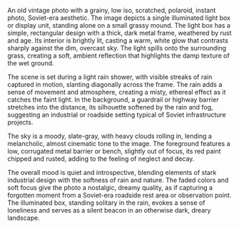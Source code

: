 An old vintage photo with a grainy, low iso, scratched, polaroid, instant photo, Soviet-era aesthetic. The image depicts a single illuminated light box or display unit, standing alone on a small grassy mound. The light box has a simple, rectangular design with a thick, dark metal frame, weathered by rust and age. Its interior is brightly lit, casting a warm, white glow that contrasts sharply against the dim, overcast sky. The light spills onto the surrounding grass, creating a soft, ambient reflection that highlights the damp texture of the wet ground.

The scene is set during a light rain shower, with visible streaks of rain captured in motion, slanting diagonally across the frame. The rain adds a sense of movement and atmosphere, creating a misty, ethereal effect as it catches the faint light. In the background, a guardrail or highway barrier stretches into the distance, its silhouette softened by the rain and fog, suggesting an industrial or roadside setting typical of Soviet infrastructure projects.

The sky is a moody, slate-gray, with heavy clouds rolling in, lending a melancholic, almost cinematic tone to the image. The foreground features a low, corrugated metal barrier or bench, slightly out of focus, its red paint chipped and rusted, adding to the feeling of neglect and decay.

The overall mood is quiet and introspective, blending elements of stark industrial design with the softness of rain and nature. The faded colors and soft focus give the photo a nostalgic, dreamy quality, as if capturing a forgotten moment from a Soviet-era roadside rest area or observation point. The illuminated box, standing solitary in the rain, evokes a sense of loneliness and serves as a silent beacon in an otherwise dark, dreary landscape.